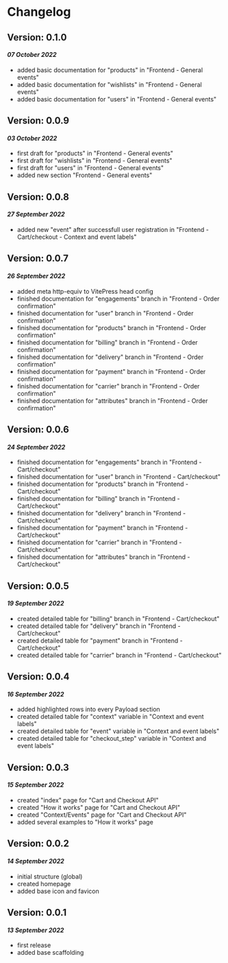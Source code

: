 # Changelog

## Version: 0.1.0
#### _07 October 2022_
- added basic documentation for "products" in "Frontend - General events"
- added basic documentation for "wishlists" in "Frontend - General events"
- added basic documentation for "users" in "Frontend - General events"

## Version: 0.0.9
#### _03 October 2022_
- first draft for "products" in "Frontend - General events"
- first draft for "wishlists" in "Frontend - General events"
- first draft for "users" in "Frontend - General events"
- added new section "Frontend - General events"

## Version: 0.0.8
#### _27 September 2022_
- added new "event" after successfull user registration in "Frontend - Cart/checkout - Context and event labels"

## Version: 0.0.7
#### _26 September 2022_
- added meta http-equiv to VitePress head config
- finished documentation for "engagements" branch in "Frontend - Order confirmation"
- finished documentation for "user" branch in "Frontend - Order confirmation"
- finished documentation for "products" branch in "Frontend - Order confirmation"
- finished documentation for "billing" branch in "Frontend - Order confirmation"
- finished documentation for "delivery" branch in "Frontend - Order confirmation"
- finished documentation for "payment" branch in "Frontend - Order confirmation"
- finished documentation for "carrier" branch in "Frontend - Order confirmation"
- finished documentation for "attributes" branch in "Frontend - Order confirmation"

## Version: 0.0.6
#### _24 September 2022_
- finished documentation for "engagements" branch in "Frontend - Cart/checkout"
- finished documentation for "user" branch in "Frontend - Cart/checkout"
- finished documentation for "products" branch in "Frontend - Cart/checkout"
- finished documentation for "billing" branch in "Frontend - Cart/checkout"
- finished documentation for "delivery" branch in "Frontend - Cart/checkout"
- finished documentation for "payment" branch in "Frontend - Cart/checkout"
- finished documentation for "carrier" branch in "Frontend - Cart/checkout"
- finished documentation for "attributes" branch in "Frontend - Cart/checkout"

## Version: 0.0.5
#### _19 September 2022_
- created detailed table for "billing" branch in "Frontend - Cart/checkout"
- created detailed table for "delivery" branch in "Frontend - Cart/checkout"
- created detailed table for "payment" branch in "Frontend - Cart/checkout"
- created detailed table for "carrier" branch in "Frontend - Cart/checkout"

## Version: 0.0.4 
#### _16 September 2022_
- added highlighted rows into every Payload section
- created detailed table for "context" variable in "Context and event labels"
- created detailed table for "event" variable in "Context and event labels"
- created detailed table for "checkout_step" variable in "Context and event labels"

## Version: 0.0.3 
#### _15 September 2022_
- created "index" page for "Cart and Checkout API"
- created "How it works" page for "Cart and Checkout API"
- created "Context/Events" page for "Cart and Checkout API"
- added several examples to "How it works" page

## Version: 0.0.2
#### _14 September 2022_
- initial structure (global)
- created homepage
- added base icon and favicon

## Version: 0.0.1
#### _13 September 2022_
- first release
- added base scaffolding
